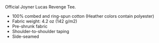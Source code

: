 Official Joyner Lucas Revenge Tee.

- 100% combed and ring-spun cotton (Heather colors contain polyester)
- Fabric weight: 4.2 oz (142 g/m2)
- Pre-shrunk fabric
- Shoulder-to-shoulder taping
- Side-seamed